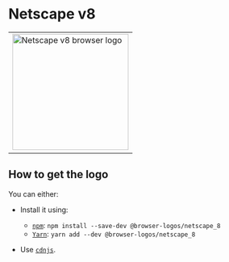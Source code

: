 Netscape v8
===========

<!-- markdownlint-disable line-length no-inline-html -->
<table>
    <tr height=240>
        <td>
            <a href="https://github.com/alrra/browser-logos/tree/896ab303b43decd25c518ea5dc0081e6974d344a/src/archive/netscape_8">
                <img width=230 src="https://raw.githubusercontent.com/alrra/browser-logos/896ab303b43decd25c518ea5dc0081e6974d344a/src/archive/netscape_8/netscape_8_512x512.png" alt="Netscape v8 browser logo">
            </a>
        </td>
    </tr>
</table>
<!-- markdownlint-enable line-length no-inline-html -->

How to get the logo
-------------------

You can either:

* Install it using:

  * [`npm`][npm]: `npm install --save-dev @browser-logos/netscape_8`
  * [`Yarn`][yarn]: `yarn add --dev @browser-logos/netscape_8`

* Use [`cdnjs`][cdnjs].

<!-- Link labels: -->

[cdnjs]: https://cdnjs.com/libraries/browser-logos
[npm]: https://www.npmjs.com/
[yarn]: https://yarnpkg.com/
